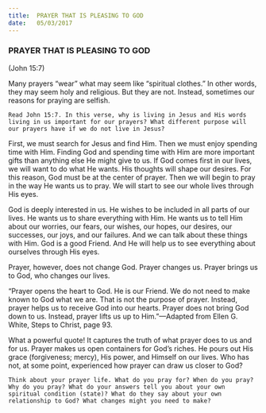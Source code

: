 ```yaml
---
title:  PRAYER THAT IS PLEASING TO GOD
date:   05/03/2017
---
```


### PRAYER THAT IS PLEASING TO GOD

(John 15:7)

Many prayers “wear” what may seem like “spiritual clothes.” In other words, they may seem holy and religious. But they are not. Instead, sometimes our reasons for praying are selfish. 

`Read John 15:7. In this verse, why is living in Jesus and His words living in us important for our prayers? What different purpose will our prayers have if we do not live in Jesus?`

First, we must search for Jesus and find Him. Then we must enjoy spending time with Him. Finding God and spending time with Him are more important gifts than anything else He might give to us. If God comes first in our lives, we will want to do what He wants. His thoughts will shape our desires. For this reason, God must be at the center of prayer. Then we will begin to pray in the way He wants us to pray. We will start to see our whole lives through His eyes. 

God is deeply interested in us. He wishes to be included in all parts of our lives. He wants us to share everything with Him. He wants us to tell Him about our worries, our fears, our wishes, our hopes, our desires, our successes, our joys, and our failures. And we can talk about these things with Him. God is a good Friend. And He will help us to see everything about ourselves through His eyes. 

Prayer, however, does not change God. Prayer changes us. Prayer brings us to God, who changes our lives.

“Prayer opens the heart to God. He is our Friend. We do not need to make known to God what we are. That is not the purpose of prayer. Instead, prayer helps us to receive God into our hearts. Prayer does not bring God down to us. Instead, prayer lifts us up to Him.”—Adapted from Ellen G. White, Steps to Christ, page 93. 

What a powerful quote! It captures the truth of what prayer does to us and for us. Prayer makes us open containers for God’s riches. He pours out His grace (forgiveness; mercy), His power, and Himself on our lives. Who has not, at some point, experienced how prayer can draw us closer to God?

`Think about your prayer life. What do you pray for? When do you pray? Why do you pray? What do your answers tell you about your own spiritual condition (state)? What do they say about your own relationship to God? What changes might you need to make?`